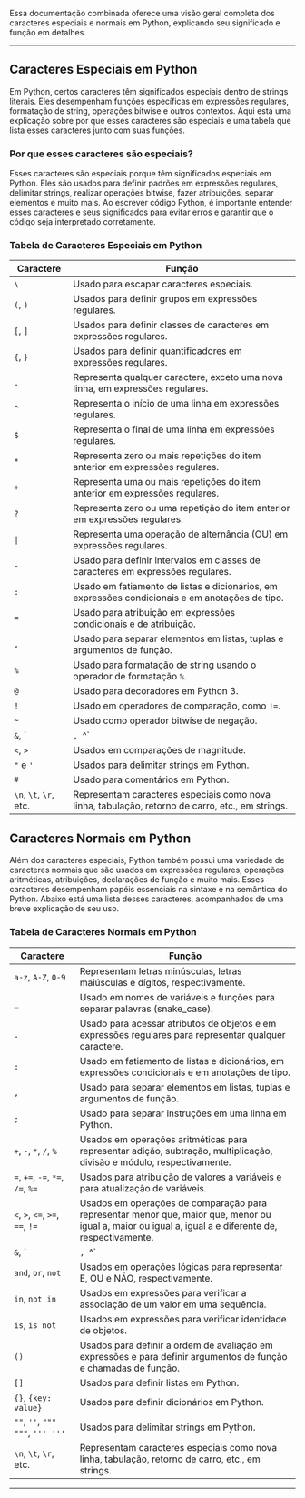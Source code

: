 Essa documentação combinada oferece uma visão geral completa dos caracteres especiais e normais em Python, explicando seu significado e função em detalhes.

---
## Caracteres Especiais em Python

Em Python, certos caracteres têm significados especiais dentro de strings literais. Eles desempenham funções específicas em expressões regulares, formatação de string, operações bitwise e outros contextos. Aqui está uma explicação sobre por que esses caracteres são especiais e uma tabela que lista esses caracteres junto com suas funções.

### Por que esses caracteres são especiais?

Esses caracteres são especiais porque têm significados especiais em Python. Eles são usados para definir padrões em expressões regulares, delimitar strings, realizar operações bitwise, fazer atribuições, separar elementos e muito mais. Ao escrever código Python, é importante entender esses caracteres e seus significados para evitar erros e garantir que o código seja interpretado corretamente.

### Tabela de Caracteres Especiais em Python

| Caractere | Função                                                                                         |
|-----------|------------------------------------------------------------------------------------------------|
| `\`       | Usado para escapar caracteres especiais.                                                     |
| `(`, `)`  | Usados para definir grupos em expressões regulares.                                            |
| `[`, `]`  | Usados para definir classes de caracteres em expressões regulares.                             |
| `{`, `}`  | Usados para definir quantificadores em expressões regulares.                                    |
| `.`       | Representa qualquer caractere, exceto uma nova linha, em expressões regulares.                 |
| `^`       | Representa o início de uma linha em expressões regulares.                                      |
| `$`       | Representa o final de uma linha em expressões regulares.                                       |
| `*`       | Representa zero ou mais repetições do item anterior em expressões regulares.                    |
| `+`       | Representa uma ou mais repetições do item anterior em expressões regulares.                    |
| `?`       | Representa zero ou uma repetição do item anterior em expressões regulares.                     |
| `\|`      | Representa uma operação de alternância (OU) em expressões regulares.                            |
| `-`       | Usado para definir intervalos em classes de caracteres em expressões regulares.                 |
| `:`       | Usado em fatiamento de listas e dicionários, em expressões condicionais e em anotações de tipo. |
| `=`       | Usado para atribuição em expressões condicionais e de atribuição.                               |
| `,`       | Usado para separar elementos em listas, tuplas e argumentos de função.                          |
| `%`       | Usado para formatação de string usando o operador de formatação `%`.                            |
| `@`       | Usado para decoradores em Python 3.                                                            |
| `!`       | Usado em operadores de comparação, como `!=`.                                                  |
| `~`       | Usado como operador bitwise de negação.                                                        |
| `&`, `|`, `^` | Usados como operadores bitwise de E, OU e OU exclusivo, respectivamente.                    |
| `<`, `>`  | Usados em comparações de magnitude.                                                            |
| `"` e `'` | Usados para delimitar strings em Python.                                                        |
| `#`       | Usado para comentários em Python.                                                               |
| `\n`, `\t`, `\r`, etc. | Representam caracteres especiais como nova linha, tabulação, retorno de carro, etc., em strings. |

## Caracteres Normais em Python

Além dos caracteres especiais, Python também possui uma variedade de caracteres normais que são usados em expressões regulares, operações aritméticas, atribuições, declarações de função e muito mais. Esses caracteres desempenham papéis essenciais na sintaxe e na semântica do Python. Abaixo está uma lista desses caracteres, acompanhados de uma breve explicação de seu uso.

### Tabela de Caracteres Normais em Python

| Caractere | Função                                                                                            |
|-----------|---------------------------------------------------------------------------------------------------|
| `a-z`, `A-Z`, `0-9` | Representam letras minúsculas, letras maiúsculas e dígitos, respectivamente.                    |
| `_`       | Usado em nomes de variáveis e funções para separar palavras (snake_case).                         |
| `.`       | Usado para acessar atributos de objetos e em expressões regulares para representar qualquer caractere. |
| `:`       | Usado em fatiamento de listas e dicionários, em expressões condicionais e em anotações de tipo.  |
| `,`       | Usado para separar elementos em listas, tuplas e argumentos de função.                           |
| `;`       | Usado para separar instruções em uma linha em Python.                                             |
| `+`, `-`, `*`, `/`, `%` | Usados em operações aritméticas para representar adição, subtração, multiplicação, divisão e módulo, respectivamente. |
| `=`, `+=`, `-=`, `*=`, `/=`, `%=` | Usados para atribuição de valores a variáveis e para atualização de variáveis. |
| `<`, `>`, `<=`, `>=`, `==`, `!=` | Usados em operações de comparação para representar menor que, maior que, menor ou igual a, maior ou igual a, igual a e diferente de, respectivamente. |
| `&`, `|`, `^` | Usados em operações bitwise para representar E, OU e OU exclusivo, respectivamente.               |
| `and`, `or`, `not` | Usados em operações lógicas para representar E, OU e NÃO, respectivamente.                      |
| `in`, `not in` | Usados em expressões para verificar a associação de um valor em uma sequência.                     |
| `is`, `is not` | Usados em expressões para verificar identidade de objetos.                                         |
| `()`      | Usados para definir a ordem de avaliação em expressões e para definir argumentos de função e chamadas de função. |
| `[]`      | Usados para definir listas em Python.                                                              |
| `{}`, `{key: value}` | Usados para definir dicionários em Python.                                                          |
| `""`, `''`, `""" """`, `''' '''` | Usados para delimitar strings em Python.                                                            |
| `\n`, `\t`, `\r`, etc. | Representam caracteres especiais como nova linha, tabulação, retorno de carro, etc., em strings. |

---
